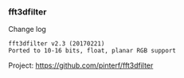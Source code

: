 ### fft3dfilter ###

Change log
```
fft3dfilter v2.3 (20170221)
Ported to 10-16 bits, float, planar RGB support
``` 
Project:
https://github.com/pinterf/fft3dfilter



